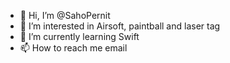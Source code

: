 - 👋 Hi, I’m @SahoPernit
- 👀 I’m interested in Airsoft, paintball and laser tag
- 🌱 I’m currently learning Swift
- 📫 How to reach me email

<!---
SahoPernit/SahoPernit is a ✨ special ✨ repository because its `README.md` (this file) appears on your GitHub profile.
You can click the Preview link to take a look at your changes.
--->
